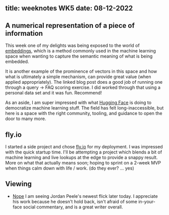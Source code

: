 title: weeknotes WK5
date: 08-12-2022
---

## A numerical representation of a piece of information

This week one of my delights was being exposed to the world of
[embeddings](https://huggingface.co/blog/getting-started-with-embeddings), which
is a method commonly used in the machine learning space when wanting to capture
the semantic meaning of what is being embedded.

It is another example of the prominence of vectors in this space and how what is
ultimately a simple mechanism, can provide great value (when applied
appropriately). The linked blog post does a good job of running one through a
query -> FAQ scoring exercise. I did worked through that using a personal data
set and it was fun. Recommend!

As an aside, I am super impressed with what [Hugging
Face](https://huggingface.co/) is doing to democratize machine learning stuff.
The field has felt long-inaccessible, but here is a space with the right
community, tooling, and guidance to open the door to many more.

## fly.io

I started a side project and chose [fly.io](https://fly.io/) for my deployment.
I was impressed with the quick startup time. I'll be attempting a project which
blends a bit of machine learning and live lookups at the edge to provide a
snappy result. More on what that actually means soon; hoping to sprint on a
2-week MVP when things calm down with life / work. (do they ever? ... yes)

## Viewing

* [Nope](https://www.imdb.com/title/tt10954984/) I am seeing Jordan Peele's
  newest flick later today. I appreciate his work because he doesn't hold back,
  isn't afraid of some in-your-face social commentary, and is a great writer
  overall.
